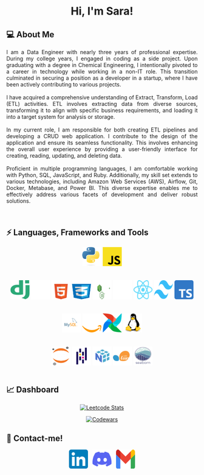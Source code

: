 <h1 align="center">Hi, I'm Sara!</h1>   
<h2> 💻 About Me </h2>
<p align="justify">
I am a Data Engineer with nearly three years of professional expertise. During my college years, I engaged in coding as a side project. Upon graduating with a degree in Chemical Engineering, I intentionally pivoted to a career in technology while working in a non-IT role. This transition culminated in securing a position as a developer in a startup, where I have been actively contributing to various projects.
<br><br>
I have acquired a comprehensive understanding of Extract, Transform, Load (ETL) activities. ETL involves extracting data from diverse sources, transforming it to align with specific business requirements, and loading it into a target system for analysis or storage.
<br><br>
In my current role, I am responsible for both creating ETL pipelines and developing a CRUD web application. I contribute to the design of the application and ensure its seamless functionality. This involves enhancing the overall user experience by providing a user-friendly interface for creating, reading, updating, and deleting data.
<br><br>
Proficient in multiple programming languages, I am comfortable working with Python, SQL, JavaScript, and Ruby. Additionally, my skill set extends to various technologies, including Amazon Web Services (AWS), Airflow, Git, Docker, Metabase, and Power BI. This diverse expertise enables me to effectively address various facets of development and deliver robust solutions.
</p>
<br>
<h2>⚡ Languages, Frameworks and Tools </h2>


<div align="center">

  <!-- Python -->
  <picture>
  <source media="(prefers-color-scheme: light)" srcset="img/python-light.svg" 
    style="width:50px; height:50px;">
  <source media="(prefers-color-scheme: dark)" srcset="img/python-dark.svg" 
     style="width:50px; height:50px;">
  <img src="img/python-dark.svg"style="width:50px; height:50px;">
  </picture>

  <!-- javascript -->
  <picture>
  <source media="(width:50px; prefers-color-scheme: light)" srcset="img/javascript-light.svg" 
    style="width:50px; height:50px;">
  <source media="(width:50px; prefers-color-scheme: dark)" srcset="img/javascript-dark.svg" 
     style="width:50px; height:50px;">
  <img src="img/javascript-dark.svg"style="width:50px; height:50px;">
  </picture>
  <br><br><br>

        
  <!-- django -->
  <picture>
  <source media="(prefers-color-scheme: light)" srcset="img/django-light.svg" 
    style="width:50px; height:50px;">
  <source media="(prefers-color-scheme: dark)" srcset="img/django-dark.svg" 
     style="width:50px; height:50px;">
  <img src="img/django-dark.svg"style="width:50px; height:50px;">
  </picture>

        
  <!-- flask -->
  <picture>
  <source media="(prefers-color-scheme: light)" srcset="img/flask-light.svg" 
    style="width:50px; height:50px;">
  <source media="(prefers-color-scheme: dark)" srcset="img/flask-dark.svg" 
     style="width:50px; height:50px;">
  <img src="img/flask-dark.svg"style="width:50px; height:50px;">
  </picture>

        
  <!-- html5 -->
  <picture>
  <source media="(prefers-color-scheme: light)" srcset="img/html5-light.svg" 
    style="width:50px; height:50px;">
  <source media="(prefers-color-scheme: dark)" srcset="img/html5-dark.svg" 
     style="width:50px; height:50px;">
  <img src="img/html5-dark.svg"style="width:50px; height:50px;">
  </picture>

        
  <!-- css3 -->
  <picture>
  <source media="(prefers-color-scheme: light)" srcset="img/css3-light.svg" 
    style="width:50px; height:50px;">
  <source media="(prefers-color-scheme: dark)" srcset="img/css3-dark.svg" 
     style="width:50px; height:50px;">
  <img src="img/css3-dark.svg"style="width:50px; height:50px;">
  </picture>

        
  <!-- nodedotjs -->
  <picture>
  <source media="(prefers-color-scheme: light)" srcset="img/nodedotjs-light.svg" 
    style="width:50px; height:50px;">
  <source media="(prefers-color-scheme: dark)" srcset="img/nodedotjs-dark.svg" 
     style="width:50px; height:50px;">
  <img src="img/nodedotjs-dark.svg"style="width:50px; height:50px;">
  </picture>

        
  <!-- nextdotjs -->
  <picture>
  <source media="(prefers-color-scheme: light)" srcset="img/nextdotjs-light.svg" 
    style="width:50px; height:50px;">
  <source media="(prefers-color-scheme: dark)" srcset="img/nextdotjs-dark.svg" 
     style="width:50px; height:50px;">
  <img src="img/nextdotjs-dark.svg"style="width:50px; height:50px;">
  </picture>

        
  <!-- react -->
  <picture>
  <source media="(prefers-color-scheme: light)" srcset="img/react-light.svg" 
    style="width:50px; height:50px;">
  <source media="(prefers-color-scheme: dark)" srcset="img/react-dark.svg" 
     style="width:50px; height:50px;">
  <img src="img/react-dark.svg"style="width:50px; height:50px;">
  </picture>

        
  <!-- tailwind -->
  <picture>
  <source media="(prefers-color-scheme: light)" srcset="img/tailwind-light.svg" 
    style="width:50px; height:50px;">
  <source media="(prefers-color-scheme: dark)" srcset="img/tailwind-dark.svg" 
     style="width:50px; height:50px;">
  <img src="img/tailwind-dark.svg"style="width:50px; height:50px;">
  </picture>

        
  <!-- typescript -->
  <picture>
  <source media="(prefers-color-scheme: light)" srcset="img/typescript-light.svg" 
    style="width:50px; height:50px;">
  <source media="(prefers-color-scheme: dark)" srcset="img/typescript-dark.svg" 
     style="width:50px; height:50px;">
  <img src="img/typescript-dark.svg"style="width:50px; height:50px;">
  </picture>
  <br><br><br>

        
  <!-- mysql -->
  <picture>
  <source media="(prefers-color-scheme: light)" srcset="img/mysql-light.svg" 
    style="width:50px; height:50px;">
  <source media="(prefers-color-scheme: dark)" srcset="img/mysql-dark.svg" 
     style="width:50px; height:50px;">
  <img src="img/mysql-dark.svg"style="width:50px; height:50px;">
  </picture>

        
  <!-- amazon-web-services -->
  <picture>
  <source media="(prefers-color-scheme: light)" srcset="img/amazon-web-services-light.svg" 
    style="width:50px; height:50px;">
  <source media="(prefers-color-scheme: dark)" srcset="img/amazon-web-services-dark.svg" 
     style="width:50px; height:50px;">
  <img src="img/amazon-web-services-dark.svg"style="width:50px; height:50px;">
  </picture>

  <!-- airflow -->
  <picture>
  <source media="(prefers-color-scheme: light)" srcset="img/airflow-light.svg" 
    style="width:50px; height:50px;">
  <source media="(prefers-color-scheme: dark)" srcset="img/airflow-dark.svg" 
     style="width:50px; height:50px;">
  <img src="img/airflow-dark.svg"style="width:50px; height:50px;">
  </picture>

        
  <!-- linux -->
  <picture>
  <source media="(prefers-color-scheme: light)" srcset="img/linux-light.svg" 
    style="width:50px; height:50px;">
  <source media="(prefers-color-scheme: dark)" srcset="img/linux-dark.svg" 
     style="width:50px; height:50px;">
  <img src="img/linux-dark.svg"style="width:50px; height:50px;">
  </picture>
  <br><br><br>

        
  <!-- jupyter -->
  <picture>
  <source media="(prefers-color-scheme: light)" srcset="img/jupyter-light.svg" 
    style="width:50px; height:50px;">
  <source media="(prefers-color-scheme: dark)" srcset="img/jupyter-dark.svg" 
     style="width:50px; height:50px;">
  <img src="img/jupyter-dark.svg"style="width:50px; height:50px;">
  </picture>

        
  <!-- pandas -->
  <picture>
  <source media="(prefers-color-scheme: light)" srcset="img/pandas-light.svg" 
    style="width:50px; height:50px;">
  <source media="(prefers-color-scheme: dark)" srcset="img/pandas-dark.svg" 
     style="width:50px; height:50px;">
  <img src="img/pandas-dark.svg"style="width:50px; height:50px;">
  </picture>

        
  <!-- numpy -->
  <picture>
  <source media="(prefers-color-scheme: light)" srcset="img/numpy-light.svg" 
    style="width:50px; height:50px;">
  <source media="(prefers-color-scheme: dark)" srcset="img/numpy-dark.svg" 
     style="width:50px; height:50px;">
  <img src="img/numpy-dark.svg"style="width:50px; height:50px;">
  </picture>

        
  <!-- scikit-learn -->
  <picture>
  <source media="(prefers-color-scheme: light)" srcset="img/scikit-learn-light.svg" 
    style="width:50px; height:50px;">
  <source media="(prefers-color-scheme: dark)" srcset="img/scikit-learn-dark.svg" 
     style="width:50px; height:50px;">
  <img src="img/scikit-learn-dark.svg"style="width:50px; height:50px;">
  </picture>

        
  <!-- seaborn -->
  <picture>
  <source media="(prefers-color-scheme: light)" srcset="img/seaborn-light.svg" 
    style="width:50px; height:50px;">
  <source media="(prefers-color-scheme: dark)" srcset="img/seaborn-dark.svg" 
     style="width:50px; height:50px;">
  <img src="img/seaborn-dark.svg"style="width:50px; height:50px;">
  </picture>

</div>
  

<br>
<h2> 📈 Dashboard </h2>

<p align="center" dir="auto"><a target="_blank" rel="noopener noreferrer nofollow" href="https://camo.githubusercontent.com/2bb651c9029b2345d710efa460f914aae383122df7b701e715f76da78d3374e9/68747470733a2f2f6c656574636172642e6a61636f626c696e2e636f6f6c2f736172616466727a"><img src="https://camo.githubusercontent.com/2bb651c9029b2345d710efa460f914aae383122df7b701e715f76da78d3374e9/68747470733a2f2f6c656574636172642e6a61636f626c696e2e636f6f6c2f736172616466727a" alt="Leetcode Stats" data-canonical-src="https://leetcard.jacoblin.cool/saradfrz" style="max-width: 100%;"></a></p>
<p align="center" dir="auto"><a target="_blank" rel="noopener noreferrer nofollow" href="https://camo.githubusercontent.com/2e55ba88dea78085e82dc0aadbddd9120c4fa2c7938beb55d33cafc96e748ec0/68747470733a2f2f6769746875622e7232762e63682f636f6465776172733f757365723d736172616466727a267374726f6b653d253233464234353730"><img src="https://camo.githubusercontent.com/2e55ba88dea78085e82dc0aadbddd9120c4fa2c7938beb55d33cafc96e748ec0/68747470733a2f2f6769746875622e7232762e63682f636f6465776172733f757365723d736172616466727a267374726f6b653d253233464234353730" alt="Codewars" data-canonical-src="https://github.r2v.ch/codewars?user=saradfrz&amp;stroke=%23FB4570" style="max-width: 100%;"></a></p>


<h2> 💬 Contact-me! </h2>
<p align="center">
  <a href="https://www.linkedin.com/in/saradfrz/" style="text-decoration: none !important;">
    <img src="img/linkedin-dark.svg" alt="linkedin-saradfrz" class="social-media" style="width:50px; height:50px;">
  </a>&nbsp;
  <a href="https://discordapp.com/users/702235784794734631" style="text-decoration: none !important;">
    <img src="img/discord-dark.svg" alt="discord-saradfrz"  class="social-media" style="width:50px; height:50px;">
  </a>&nbsp;
  <a href="mailto:saradfrz@gmail.com" style="text-decoration: none !important;">
    <img src="img/gmail-dark.svg" alt="gmail-saradfrz" class="social-media" style="width:50px; height:50px;">
  </a>
</p>
